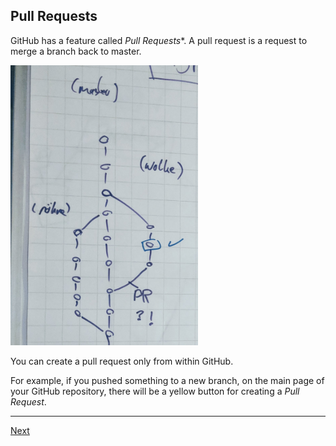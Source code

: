 ## Pull Requests

GitHub has a feature called *Pull Requests**. A pull request is a request to merge a branch back to master.

<img src="img/git-pull-request.jpg" width="300"/>

You can create a pull request only from within GitHub.

For example, if you pushed something to a new branch, on the main page of your GitHub repository, there will be a yellow button for creating a *Pull Request*.


---

[Next](11-github-pages.md)
